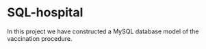 # SQL-hospital

In this project we have constructed a MySQL database model of the vaccination procedure.
